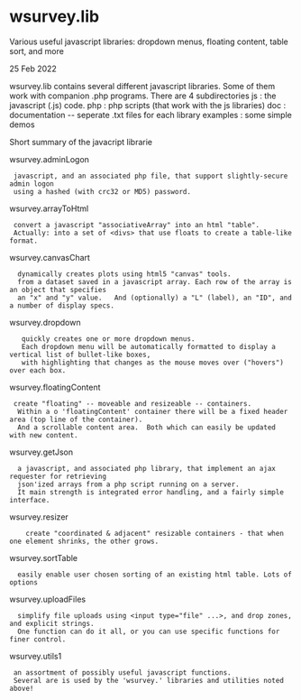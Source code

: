 # wsurvey.lib
Various useful javascript libraries: dropdown menus, floating content, table sort, and more

25 Feb 2022

wsurvey.lib contains several different javascript libraries. Some of them work with companion .php programs.
There are 4 subdirectories
   js   : the javascript (.js) code.
   php  : php scripts (that work with the js libraries)
   doc  : documentation  -- seperate .txt files for each library
   examples : some simple demos

Short summary of the javacript librarie

  wsurvey.adminLogon
  
     javascript, and an associated php file, that support slightly-secure admin logon
     using a hashed (with crc32 or MD5) password.

  wsurvey.arrayToHtml
  
     convert a javascript "associativeArray" into an html "table".
     Actually: into a set of <divs> that use floats to create a table-like format.

  wsurvey.canvasChart

      dynamically creates plots using html5 "canvas" tools.
      from a dataset saved in a javascript array. Each row of the array is an object that specifies
      an "x" and "y" value.   And (optionally) a "L" (label), an "ID", and a number of display specs.

  wsurvey.dropdown
  
       quickly creates one or more dropdown menus.
       Each dropdown menu will be automatically formatted to display a vertical list of bullet-like boxes,
       with highlighting that changes as the mouse moves over ("hovers") over each box.

  wsurvey.floatingContent
  
     create "floating" -- moveable and resizeable -- containers.
      Within a o 'floatingContent' container there will be a fixed header area (top line of the container).
      And a scrollable content area.  Both which can easily be updated with new content.

  wsurvey.getJson
  
      a javascript, and associated php library, that implement an ajax requester for retrieving 
      json'ized arrays from a php script running on a server.
      It main strength is integrated error handling, and a fairly simple interface.

  wsurvey.resizer
  
        create "coordinated & adjacent" resizable containers - that when one element shrinks, the other grows.

  wsurvey.sortTable
  
      easily enable user chosen sorting of an existing html table. Lots of options

  wsurvey.uploadFiles
  
      simplify file uploads using <input type="file" ...>, and drop zones, and explicit strings.
      One function can do it all, or you can use specific functions for finer control.

  wsurvey.utils1
  
     an assortment of possibly useful javascript functions.
     Several are is used by the 'wsurvey.' libraries and utilities noted above!
     
